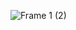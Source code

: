 ![Frame 1 (2)](https://github.com/team-meot-ppo/webti_backend/assets/118044367/6a7af932-293b-44ac-954a-0901b9f8ffce)

